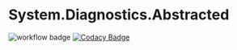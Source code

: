 # System.Diagnostics.Abstracted

![workflow badge](https://github.com/mlnv/System.Diagnostics.Abstracted/actions/workflows/build-deploy.yml/badge.svg)
[![Codacy Badge](https://app.codacy.com/project/badge/Grade/b65acd473a5b45f7bb45a5044211613d)](https://www.codacy.com/gh/mlnv/System.Diagnostics.Abstracted/dashboard?utm_source=github.com&amp;utm_medium=referral&amp;utm_content=mlnv/System.Diagnostics.Abstracted&amp;utm_campaign=Badge_Grade)
